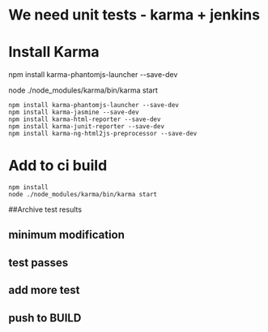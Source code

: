 # We need unit tests - karma + jenkins

# Install Karma
npm install karma-phantomjs-launcher --save-dev


node ./node_modules/karma/bin/karma start

```
npm install karma-phantomjs-launcher --save-dev
npm install karma-jasmine --save-dev
npm install karma-html-reporter --save-dev
npm install karma-junit-reporter --save-dev
npm install karma-ng-html2js-preprocessor --save-dev
```

# Add to ci build
```
npm install
node ./node_modules/karma/bin/karma start
```

##Archive test results

## minimum modification

## test passes

## add more test

## push to BUILD
